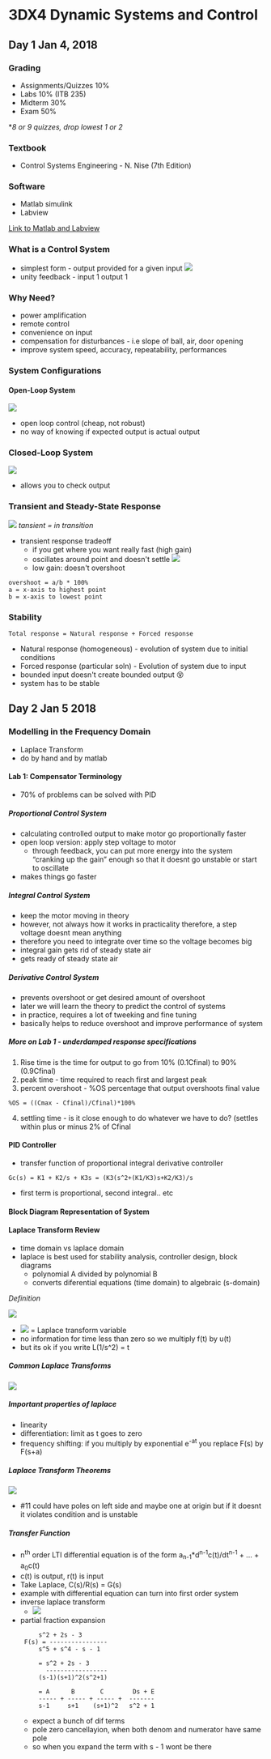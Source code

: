 # 3DX4 Dynamic Systems and Control

## Day 1 Jan 4, 2018

### Grading

- Assignments/Quizzes 10%
- Labs 10% (ITB 235)
- Midterm 30%
- Exam 50%

\*_8 or 9 quizzes, drop lowest 1 or 2_

### Textbook
- Control Systems Engineering - N. Nise (7th Edition)

### Software
- Matlab simulink
- Labview

[Link to Matlab and Labview](https://virtualdesktop.cas.mcmaster.ca/)

### What is a Control System
- simplest form - output provided for a given input
![](Day1/control_system.PNG)
- unity feedback - input 1 output 1

### Why Need?

- power amplification
- remote control
- convenience on input
- compensation for disturbances - i.e slope of ball, air, door opening
- improve system speed, accuracy, repeatability, performances

### System Configurations

#### Open-Loop System

![](Day1/open_loop_system.PNG)
- open loop control (cheap, not robust)
- no way of knowing if expected output is actual output

### Closed-Loop System

![](Day1/closed_loop_system.PNG)
- allows you to check output

### Transient and Steady-State Response

![](Day1/transient_steady_state_response.PNG)
_tansient = in transition_
- transient response tradeoff
	- if you get where you want really fast (high gain)
	- oscillates around point and doesn't settle
	![](Day1/high_gain.PNG)
	- low gain: doesn't overshoot
```	
overshoot = a/b * 100%
a = x-axis to highest point
b = x-axis to lowest point
```

### Stability

```
Total response = Natural response + Forced response
```

- Natural response (homogeneous) - evolution of system due to initial conditions
- Forced response (particular soln) - Evolution of system due to input
- bounded input doesn't create bounded output :dizzy_face:
- system has to be stable

## Day 2 Jan 5 2018

### Modelling in the Frequency Domain

- Laplace Transform
- do by hand and by matlab

#### Lab 1: Compensator Terminology

- 70% of problems can be solved with PID

##### Proportional Control System 

- calculating controlled output to make motor go proportionally faster
- open loop version: apply step voltage to motor
   - through feedback, you can put more energy into the system “cranking up the gain” enough so that it doesnt go unstable or start to oscillate
- makes things go faster

##### Integral Control System

- keep the motor moving in theory
- however, not always how it works in practicality therefore, a step voltage doesnt mean anything
- therefore you need to integrate over time so the voltage becomes big
- integral gain gets rid of steady state air  
- gets ready of steady state air

##### Derivative Control System
- prevents overshoot or get desired amount of overshoot
- later we will learn the theory to predict the control of systems
- in practice, requires a lot of tweeking and fine tuning 
- basically helps to reduce overshoot and improve performance of system

##### More on Lab 1 - underdamped response specifications

1. Rise time is the time for output to go from 10% (0.1Cfinal) to 90% (0.9Cfinal)
2. peak time - time required to reach first and largest peak
3. percent overshoot - %OS percentage that output overshoots final value

```
%OS = ((Cmax - Cfinal)/Cfinal)*100%
``` 
4. settling time - is it close enough to do whatever we have to do? (settles within plus or minus 2% of Cfinal

#### PID Controller

- transfer function of proportional integral derivative controller
```
Gc(s) = K1 + K2/s + K3s = (K3(s^2+(K1/K3)s+K2/K3)/s
```

- first term is proportional, second integral.. etc

#### Block Diagram Representation of System

#### Laplace Transform Review

- time domain vs laplace domain
- laplace is best used for stability analysis, controller design, block diagrams
   - polynomial A divided by polynomial B
   - converts diferential equations (time domain) to algebraic (s-domain)

_Definition_ 

![](Day2/laplace.PNG)

- ![](Day2/transform_variable.PNG) = Laplace transform variable
- no information for time less than zero so we multiply f(t) by u(t) 
- but its ok if you write L(1/s^2) = t

##### Common Laplace Transforms

![](Day2/laplace_transforms.PNG)

##### Important properties of laplace

- linearity
- differentiation: limit as t goes to zero
- frequency shifting: if you multiply by exponential e<sup>-at</sup> you replace F(s) by F(s+a)

##### Laplace Transform Theorems

![](Day2/transform_theorems.PNG)

- #11 could have poles on left side and maybe one at origin but if it doesnt it violates condition and is unstable

##### Transfer Function

- n<sup>th</sup> order LTI differential equation is of the form a<sub>n-1</sub>*d<sup>n-1</sup>c(t)/dt<sup>n-1</sup> + ... +
a<sub>0</sub>c(t)
- c(t) is output, r(t) is input
- Take Laplace, C(s)/R(s) = G(s)
- example with differential equation can turn into first order system
- inverse laplace transform
	- ![](Day2/inverse_laplace.PNG)
- partial fraction expansion 
   ```
		s^2 + 2s - 3		       			
	F(s) = ----------------
		s^5 + s^4 - s - 1	   	   

		= s^2 + 2s - 3
		  -----------------
		(s-1)(s+1)^2(s^2+1)

		= A      B       C        Ds + E
		----- + ----- + ----- +  -------
		s-1     s+1    (s+1)^2   s^2 + 1
	```
   - expect a bunch of dif terms
   - pole zero cancellayion, when both denom and numerator have same pole
   - so when you expand the term with s - 1 wont be there


